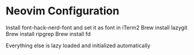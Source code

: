 # Neovim Configuration

Install font-hack-nerd-font and set it as font in iTerm2
Brew install lazygit
Brew install ripgrep
Brew install fd

Everything else is lazy loaded and initialized automatically
